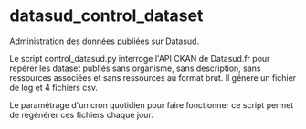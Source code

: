 # datasud_control_dataset
Administration des données publiées sur Datasud.

Le script control_datasud.py interroge l'API CKAN de Datasud.fr pour repérer les dataset publiés sans organisme, sans description, sans ressources associées et sans ressources au format brut.
Il génère un fichier de log et 4 fichiers csv.

Le paramétrage d'un cron quotidien pour faire fonctionner ce script permet de regénérer ces fichiers chaque jour.
